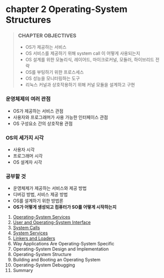 # chapter 2 Operating-System Structures

> ### CHAPTER OBJECTIVES
>
> - OS가 제공하는 서비스
> - OS 서비스를 제공하기 위해 system call 이 어떻게 사용되는지
> - OS 설계를 위한 모놀리식, 레이어드, 마이크로커널, 모듈러, 하이브리드 전략
> - OS를 부팅하기 위한 프로스세스
> - OS 성능을 모니터링하는 도구
> - 리눅스 커널과 상호작용하기 위해 커널 모듈을 설계하고 구현

### 운영체제의 여러 관점

- OS가 제공하는 서비스 관점
- 사용자와 프로그래머가 사용 가능한 인터페이스 관점
- OS 구성요소 간의 상호작용 관점

### OS의 세가지 시각

- 사용자 시각
- 프로그래머 시각
- OS 설계자 시각

### 공부할 것

- 운영체제가 제공하는 서비스와 제공 방법
- 디버깅 방법, 서비스 제공 방법
- OS를 설계하기 위한 방법론
- **OS가 어떻게 생성되고 컴퓨터가 SO를 어떻게 시작하는지**

1. [Operating-System Services](1_Operating_System_Services/README.md)
2. [User and Operating-System Interface](2_User_and_Operating_System_Interface/README.md)
3. [System Calls](3_System_Calls/README.md)
4. [System Services](4_System_Services/README.md)
5. [Linkers and Loaders](5_Linkers_and_Loaders/README.md)
6. Way Applications Are Operating-System Specific
7. Operating-System Design and Implementation
8. Operating-System Structure
9. Building and Booting an Operating System
10. Operating-System Debugging
11. Summary
